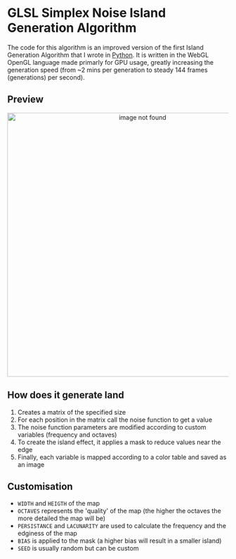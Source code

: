 # GLSL Simplex Noise Island Generation Algorithm

The code for this algorithm is an improved version of the first Island Generation Algorithm that I wrote in [Python](https://github.com/andreiec/opensimplex-island-generator). It is written in the WebGL OpenGL language made primarly for GPU usage, greatly increasing the generation speed (from ~2 mins per generation to steady 144 frames (generations) per second).

## Preview 

<p align="center">
<img src="./preview/shader.gif" alt="image not found" width="600">
</p>

## How does it generate land
1. Creates a matrix of the specified size
2. For each position in the matrix call the noise function to get a value
3. The noise function parameters are modified according to custom variables (frequency and octaves)
4. To create the island effect, it applies a mask to reduce values near the edge
5. Finally, each variable is mapped according to a color table and saved as an image

## Customisation
- `WIDTH` and `HEIGTH` of the map
- `OCTAVES` represents the 'quality' of the map (the higher the octaves the more detailed the map will be)
- `PERSISTANCE` and `LACUNARITY` are used to calculate the frequency and the edginess of the map
- `BIAS` is applied to the mask (a higher bias will result in a smaller island)
- `SEED` is usually random but can be custom
